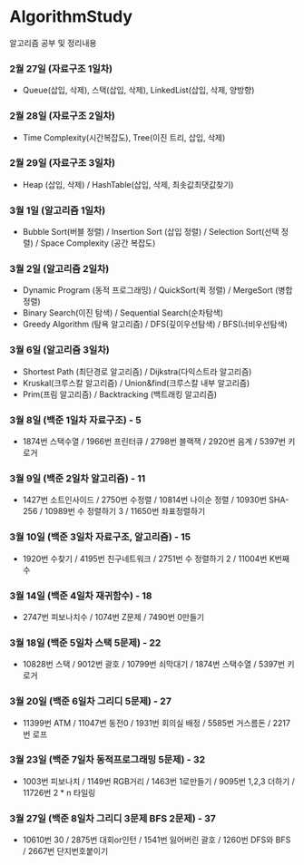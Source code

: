 # AlgorithmStudy
알고리즘 공부 및 정리내용

### 2월 27일 (자료구조 1일차)
- Queue(삽입, 삭제), 스택(삽입, 삭제), LinkedList(삽입, 삭제, 양방향)

### 2월 28일 (자료구조 2일차)
- Time Complexity(시간복잡도), Tree(이진 트리, 삽입, 삭제)

### 2월 29일 (자료구조 3일차)
- Heap (삽입, 삭제) / HashTable(삽입, 삭제, 최솟값최댓값찾기)

### 3월 1일 (알고리즘 1일차)
- Bubble Sort(버블 정렬) / Insertion Sort (삽입 정렬) / Selection Sort(선택 정렬) / Space Complexity (공간 복잡도) 

### 3월 2일 (알고리즘 2일차)
- Dynamic Program (동적 프로그래밍) / QuickSort(퀵 정렬) / MergeSort (병합 정렬) 
- Binary Search(이진 탐색) / Sequential Search(순차탐색)
- Greedy Algorithm (탐욕 알고리즘) / DFS(깊이우선탐색) / BFS(너비우선탐색)

### 3월 6일 (알고리즘 3일차)
- Shortest Path (최단경로 알고리즘) / Dijkstra(다익스트라 알고리즘)
- Kruskal(크루스칼 알고리즘) / Union&find(크루스칼 내부 알고리즘) 
- Prim(프림 알고리즘) / Backtracking (백트래킹 알고리즘)

### 3월 8일 (백준 1일차 자료구조) - 5
- 1874번 스택수열  / 1966번 프린터큐 / 2798번 블랙잭 / 2920번 음계 /  5397번 키로거

### 3월 9일 (백준 2일차 알고리즘) - 11
- 1427번 소트인사이드 / 2750번 수정렬 / 10814번 나이순 정렬 / 10930번 SHA-256 / 10989번 수 정렬하기 3 / 11650번 좌표정렬하기 

### 3월 10일 (백준 3일차 자료구조, 알고리즘) - 15
- 1920번 수찾기 / 4195번 친구네트워크 / 2751번 수 정렬하기 2 / 11004번 K번째 수

### 3월 14일 (백준 4일차 재귀함수) - 18
- 2747번 피보나치수 / 1074번 Z문제 / 7490번 0만들기 

### 3월 18일 (백준 5일차 스택 5문제) - 22
- 10828번 스택 / 9012번 괄호 / 10799번 쇠막대기 / 1874번 스택수열 / 5397번 키로거

### 3월 20일 (백준 6일차 그리디 5문제) - 27
- 11399번 ATM / 11047번 동전0 / 1931번 회의실 배정 / 5585번 거스름돈 / 2217번 로프

### 3월 23일 (백준 7일차 동적프로그래밍 5문제) - 32
- 1003번 피보나치 / 1149번 RGB거리 / 1463번 1로만들기 / 9095번 1,2,3 더하기 / 11726번 2 * n 타일링

### 3월 27일 (백준 8일차 그리디 3문제 BFS 2문제) - 37
- 10610번 30 / 2875번 대회or인턴 / 1541번 잃어버린 괄호 / 1260번 DFS와 BFS / 2667번 단지번호붙이기
